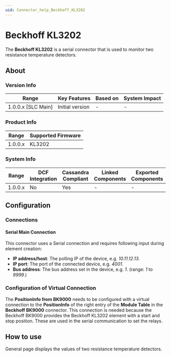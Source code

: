 ```yaml
---
uid: Connector_help_Beckhoff_KL3202
---
```


# Beckhoff KL3202

The **Beckhoff KL3202** is a serial connector that is used to monitor two resistance temperature detectors.

## About

### Version Info

| Range                | Key Features     | Based on     | System Impact     |
|----------------------|------------------|--------------|-------------------|
| 1.0.0.x [SLC Main]   | Initial version  | -            | -                 |

### Product Info

| Range     | Supported Firmware          |
|-----------|-----------------------------|
| 1.0.0.x   | KL3202                      |

### System Info

| Range   | DCF Integration | Cassandra Compliant | Linked Components | Exported Components |
|---------|-----------------|---------------------|-------------------|---------------------|
| 1.0.0.x | No              | Yes                 | -                 | -                   |

## Configuration

### Connections

#### Serial Main Connection

This connector uses a Serial connection and requires following input during element creation:

- **IP address/host**: The polling IP of the device, e.g. *10.11.12.13.*
- **IP port**: The port of the connected device, e.g. *4001.*
- **Bus address**: The bus address set in the device, e.g. *1*. (range: *1* to *9999.*)

### Configuration of Virtual Connection

The **PositionInfo from BK9000** needs to be configured with a virtual connection to the **PositionInfo** of the right entry of the **Module Table** in the **Beckhoff BK9000** connector. This connection is needed because the Beckhoff BK9000 provides the Beckhoff KL3202 element with a start and stop position. These are used in the serial communication to set the relays.

## How to use

General page displays the values of two resistance temperature detectors.
